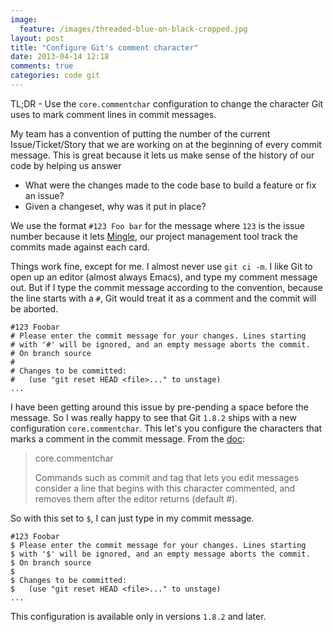 ```yaml
---
image:
  feature: /images/threaded-blue-on-black-cropped.jpg
layout: post
title: "Configure Git's comment character"
date: 2013-04-14 12:18
comments: true
categories: code git
---
```

TL;DR -
Use the `core.commentchar` configuration to change the character Git uses to mark comment lines in commit messages.

My team has a convention of putting the number of the current Issue/Ticket/Story that we are working on at the beginning of every commit message. This is great because it lets us make sense of the history of our code by helping us answer

* What were the changes made to the code base to build a feature or fix an issue?
* Given a changeset, why was it put in place?

We use the format `#123 Foo bar` for the message where `123` is the issue number because it lets [Mingle](http://www.thoughtworks-studios.com/mingle), our project management tool track the commits made against each card.

Things work fine, except for me. I almost never use `git ci -m`. I like Git to open up an editor (almost always Emacs), and type my comment message out. But if I type the commit message according to the convention, because the line starts with a `#`, Git would treat it as a comment and the commit will be aborted.
```text
#123 Foobar
# Please enter the commit message for your changes. Lines starting
# with '#' will be ignored, and an empty message aborts the commit.
# On branch source
#
# Changes to be committed:
#   (use "git reset HEAD <file>..." to unstage)
...
```

I have been getting around this issue by pre-pending a space before the message. So I was really happy to see that Git `1.8.2` ships with a new configuration `core.commentchar`. This let's you configure the characters that marks a comment in the commit message. From the [doc](http://git-scm.com/docs/git-config):
> core.commentchar
>
>    Commands such as commit and tag that lets you edit messages consider a line that begins with this character commented, and removes them after the editor returns (default #).

So with this set to `$`, I can just type in my commit message.
```text
#123 Foobar
$ Please enter the commit message for your changes. Lines starting
$ with '$' will be ignored, and an empty message aborts the commit.
$ On branch source
$
$ Changes to be committed:
$   (use "git reset HEAD <file>..." to unstage)
...
```
 This configuration is available only in versions `1.8.2` and later.
